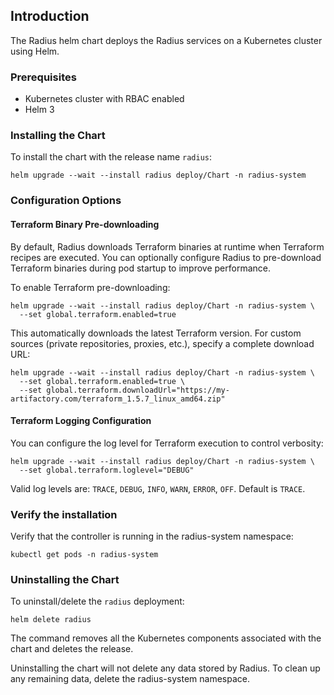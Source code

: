## Introduction

The Radius helm chart deploys the Radius services on a Kubernetes cluster using Helm.

### Prerequisites

- Kubernetes cluster with RBAC enabled
- Helm 3

### Installing the Chart

To install the chart with the release name `radius`:

```console
helm upgrade --wait --install radius deploy/Chart -n radius-system
```

### Configuration Options

#### Terraform Binary Pre-downloading

By default, Radius downloads Terraform binaries at runtime when Terraform recipes are executed. You can optionally configure Radius to pre-download Terraform binaries during pod startup to improve performance.

To enable Terraform pre-downloading:

```console
helm upgrade --wait --install radius deploy/Chart -n radius-system \
  --set global.terraform.enabled=true
```

This automatically downloads the latest Terraform version. For custom sources (private repositories, proxies, etc.), specify a complete download URL:

```console
helm upgrade --wait --install radius deploy/Chart -n radius-system \
  --set global.terraform.enabled=true \
  --set global.terraform.downloadUrl="https://my-artifactory.com/terraform_1.5.7_linux_amd64.zip"
```

#### Terraform Logging Configuration

You can configure the log level for Terraform execution to control verbosity:

```console
helm upgrade --wait --install radius deploy/Chart -n radius-system \
  --set global.terraform.loglevel="DEBUG"
```

Valid log levels are: `TRACE`, `DEBUG`, `INFO`, `WARN`, `ERROR`, `OFF`. Default is `TRACE`.


### Verify the installation

Verify that the controller is running in the radius-system namespace:

```
kubectl get pods -n radius-system
```

### Uninstalling the Chart

To uninstall/delete the `radius` deployment:

```console
helm delete radius
```

The command removes all the Kubernetes components associated with the chart and deletes the release.

Uninstalling the chart will not delete any data stored by Radius. To clean up any remaining data, delete the radius-system namespace. 
